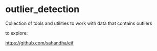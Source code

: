 # outlier_detection
Collection of tools and utilities to work with data that contains outliers

to explore:

https://github.com/sahandha/eif
